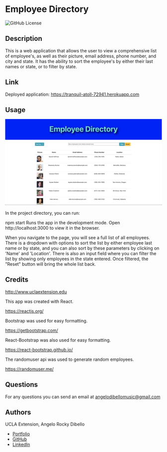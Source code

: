 # Employee Directory

![GitHub License](https://img.shields.io/badge/license-MIT-blue.svg)

## Description

This is a web application that allows the user to view a comprehensive list of employee's, as well as their picture, email address, phone number, and city and state. It has the ability to sort the employee's by either their last names or state, or to filter by state.

## Link

Deployed application:
https://tranquil-atoll-72941.herokuapp.com

## Usage

![page](assets/img.png)

In the project directory, you can run:

npm start
Runs the app in the development mode.
Open http://localhost:3000 to view it in the browser.

When you navigate to the page, you will see a full list of all employees. There is a dropdown with options to sort the list by either employee last name or by state, and you can also sort by these parameters by clicking on 'Name' and 'Location'. There is also an input field where you can filter the list by showing only employees in the state entered. Once filtered, the "Reset" button will bring the whole list back.

## Credits

http://www.uclaextension.edu

This app was created with React.

https://reactjs.org/

Bootstrap was used for easy formatting.

https://getbootstrap.com/

React-Bootstrap was also used for easy formatting.

https://react-bootstrap.github.io/

The randomuser api was used to generate random employees.

https://randomuser.me/

## Questions

For any questions you can send an email at angelodibellomusic@gmail.com

## Authors
UCLA Extension, Angelo Rocky Dibello
* [Portfolio](https://dibello80.github.io/AngeloRockyDibello-Portfolio/)
* [GitHub](https://github.com/Dibello80)
* [LinkedIn](https://www.linkedin.com/in/angelodibello)